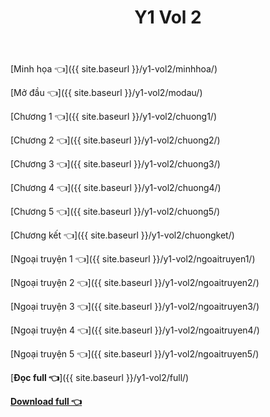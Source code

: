﻿---
layout: post
title: Y1 Vol 2
---

[Minh họa 👈]({{ site.baseurl }}/y1-vol2/minhhoa/)

[Mở đầu 👈]({{ site.baseurl }}/y1-vol2/modau/)

[Chương 1 👈]({{ site.baseurl }}/y1-vol2/chuong1/)

[Chương 2 👈]({{ site.baseurl }}/y1-vol2/chuong2/)

[Chương 3 👈]({{ site.baseurl }}/y1-vol2/chuong3/)

[Chương 4 👈]({{ site.baseurl }}/y1-vol2/chuong4/)

[Chương 5 👈]({{ site.baseurl }}/y1-vol2/chuong5/)

[Chương kết 👈]({{ site.baseurl }}/y1-vol2/chuongket/)

[Ngoại truyện 1 👈]({{ site.baseurl }}/y1-vol2/ngoaitruyen1/)

[Ngoại truyện 2 👈]({{ site.baseurl }}/y1-vol2/ngoaitruyen2/)

[Ngoại truyện 3 👈]({{ site.baseurl }}/y1-vol2/ngoaitruyen3/)

[Ngoại truyện 4 👈]({{ site.baseurl }}/y1-vol2/ngoaitruyen4/)

[Ngoại truyện 5 👈]({{ site.baseurl }}/y1-vol2/ngoaitruyen5/)

[**Đọc full 👈**]({{ site.baseurl }}/y1-vol2/full/)

[**Download full 👈**](https://ll.rf.gd/Share/cote.ga/y1/vol2.docx)
